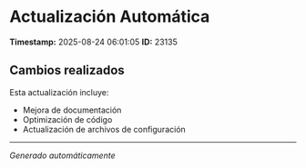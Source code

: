 # Actualización Automática

**Timestamp:** 2025-08-24 06:01:05
**ID:** 23135

## Cambios realizados

Esta actualización incluye:
- Mejora de documentación
- Optimización de código
- Actualización de archivos de configuración

---
*Generado automáticamente*
